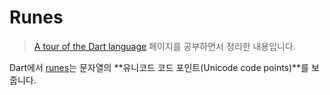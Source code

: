 # Runes

> [A tour of the Dart language](https://dart.dev/guides/language/language-tour) 페이지를 공부하면서 정리한 내용입니다.

Dart에서 [runes](https://api.dart.dev/stable/2.16.1/dart-core/Runes-class.html)는 문자열의 **유니코드 코드 포인트(Unicode code points)**를 보줍니다.
